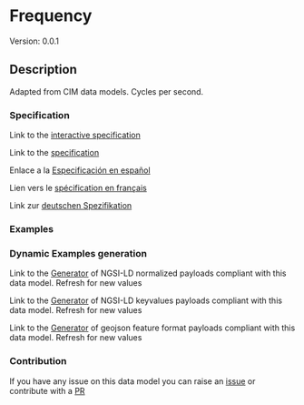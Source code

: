 # Frequency
Version: 0.0.1

## Description 

Adapted from CIM data models. Cycles per second.
### Specification

Link to the [interactive specification](https://swagger.lab.fiware.org/?url=https://smart-data-models.github.io/dataModel.EnergyCIM/Frequency/swagger.yaml)

Link to the [specification](https://github.com/smart-data-models/dataModel.EnergyCIM/blob/master/Frequency/doc/spec.md)

Enlace a la [Especificación en español](https://github.com/smart-data-models/dataModel.EnergyCIM/blob/master/Frequency/doc/spec_ES.md)

Lien vers le [spécification en français](https://github.com/smart-data-models/dataModel.EnergyCIM/blob/master/Frequency/doc/spec_FR.md)

Link zur [deutschen Spezifikation](https://github.com/smart-data-models/dataModel.EnergyCIM/blob/master/Frequency/doc/spec_DE.md)
### Examples
### Dynamic Examples generation

Link to the [Generator](https://smartdatamodels.org/extra/ngsi-ld_generator.php?schemaUrl=https://raw.githubusercontent.com/smart-data-models/dataModel.EnergyCIM/master/Frequency/schema.json&email=info@smartdatamodels.org) of NGSI-LD normalized payloads compliant with this data model. Refresh for new values

Link to the [Generator](https://smartdatamodels.org/extra/ngsi-ld_generator_keyvalues.php?schemaUrl=https://raw.githubusercontent.com/smart-data-models/dataModel.EnergyCIM/master/Frequency/schema.json&email=info@smartdatamodels.org) of NGSI-LD keyvalues payloads compliant with this data model. Refresh for new values

Link to the [Generator](https://smartdatamodels.org/extra/geojson_features_generator.php?schemaUrl=https://raw.githubusercontent.com/smart-data-models/dataModel.EnergyCIM/master/Frequency/schema.json&email=info@smartdatamodels.org) of geojson feature format payloads compliant with this data model. Refresh for new values
### Contribution

 If you have any issue on this data model you can raise an [issue](https://github.com/smart-data-models/dataModel.EnergyCIM/issues)  or contribute with a [PR](https://github.com/smart-data-models/dataModel.EnergyCIM/pulls)